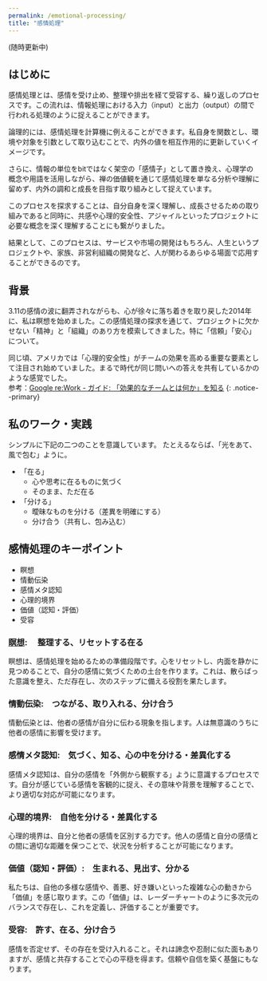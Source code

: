 ```yaml
---
permalink: /emotional-processing/
title: "感情処理"
---
```

(随時更新中)

## はじめに

感情処理とは、感情を受け止め、整理や排出を経て受容する、繰り返しのプロセスです。この流れは、情報処理における入力（input）と出力（output）の間で行われる処理のように捉えることができます。

論理的には、感情処理を計算機に例えることができます。私自身を関数とし、環境や対象を引数として取り込むことで、内外の値を相互作用的に更新していくイメージです。

さらに、情報の単位をbitではなく架空の「感情子」として置き換え、心理学の概念や用語を活用しながら、禅の価値観を通じて感情処理を単なる分析や理解に留めず、内外の調和と成長を目指す取り組みとして捉えています。

このプロセスを探求することは、自分自身を深く理解し、成長させるための取り組みであると同時に、共感や心理的安全性、アジャイルといったプロジェクトに必要な概念を深く理解することにも繋がりました。

結果として、このプロセスは、サービスや市場の開発はもちろん、人生というプロジェクトや、家族、非営利組織の開発など、人が関わるあらゆる場面で応用することができるのです。

## 背景

3.11の感情の波に翻弄されながらも、心が徐々に落ち着きを取り戻した2014年に、私は瞑想を始めました。この感情処理の探求を通じて、プロジェクトに欠かせない「精神」と「組織」のあり方を模索してきました。特に「信頼」「安心」について。  

同じ頃、アメリカでは「心理的安全性」がチームの効果を高める重要な要素として注目され始めていました。まるで時代が同じ問いへの答えを共有しているかのような感覚でした。  
参考：[Google re:Work - ガイド: 「効果的なチームとは何か」を知る](https://rework.withgoogle.com/jp/guides/understanding-team-effectiveness#foster-effective-team-behaviors)
{: .notice--primary}

## 私のワーク・実践

シンプルに下記の二つのことを意識しています。
たとえるならば、「光をあて、風で包む」ように。

* 「在る」
  * 心や思考に在るものに気づく
  * そのまま、ただ在る
* 「分ける」
  * 曖昧なものを分ける（差異を明確にする）
  * 分け合う（共有し、包み込む）

## 感情処理のキーポイント

* 瞑想
* 情動伝染
* 感情メタ認知
* 心理的境界
* 価値（認知・評価）
* 受容

### [瞑想](/meditation/): 　整理する、リセットする在る

瞑想は、感情処理を始めるための準備段階です。心をリセットし、内面を静かに見つめることで、自分の感情に気づくための土台を作ります。これは、散らばった意識を整え、ただ存在し、次のステップに備える役割を果たします。

### 情動伝染:　つながる、取り入れる、分け合う

情動伝染とは、他者の感情が自分に伝わる現象を指します。人は無意識のうちに他者の感情に影響を受けます。

### 感情メタ認知:　気づく、知る、心の中を分ける・差異化する

感情メタ認知は、自分の感情を「外側から観察する」ように意識するプロセスです。自分が感じている感情を客観的に捉え、その意味や背景を理解することで、より適切な対応が可能になります。

### 心理的境界:　自他を分ける・差異化する

心理的境界は、自分と他者の感情を区別する力です。他人の感情と自分の感情との間に適切な距離を保つことで、状況を分析することが可能になります。

### 価値（認知・評価）:　生まれる、見出す、分かる

私たちは、自他の多様な感情や、善悪、好き嫌いといった複雑な心の動きから「価値」を感じ取ります。この「価値」は、レーダーチャートのように多次元のバランスで存在し、これを定義し、評価することが重要です。

### 受容:　許す、在る、分け合う

感情を否定せず、その存在を受け入れること。それは諦念や忍耐に似た面もありますが、感情と共存することで心の平穏を得ます。信頼や自信を築く基盤にもなります。
